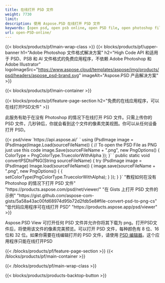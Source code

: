 ```yaml
---
title: 在线打开 PSD 文件
weight: 7730
limit: 
description: 使用 Aspose.PSD 在线打开 PSD 文件
keywords: [open psd, open psb online, open PSD file, open photoshop file, preview psd]
url: open-PSD-online/
---
```


{{< blocks/products/pf/main-wrap-class >}}
{{< blocks/products/pf/upper-banner h1="Adobe Photoshop 文件格式解决方案" h2="High Code API 和适用于 PSD、PSB 和 AI 文件格式的免费应用程序，不依赖 Adobe Photoshop 和 Adobe Illustrator" logoImageSrc="https://www.aspose.cloud/templates/aspose/img/products/psd/headers/aspose_psd-brand.svg" imageAlt="Aspose.PSD 产品解决方案" >}}

{{< blocks/products/pf/main-container >}}

{{< blocks/products/pf/feature-page-section h2="免费的在线应用程序，可以在线打开PSD文件" >}}
<p>此服务有助于在没有 Photoshop 的情况下在线打开 PSD 文件。只需上传你的 PSD 文件，几秒钟后，你就会看到这个文件的像素完美视图。你可以从任何设备打开 PSD。</p>
{{< psd/view `https://api.aspose.ai/` 
`    using (PsdImage image = (PsdImage)Image.Load(sourceFileName))
    {
	    // To open the PSD File as PNG just use this code
        image.Save(sourceFileName + ".png",  new PngOptions() {  ColorType = PngColorType.TruecolorWithAlpha });
    }` 
`    public static void convertPSDtoPNG(String sourceFileName) {
    try (PsdImage image = (PsdImage) Image.load(sourceFileName)) {
        image.save(sourceFileName + ".png", new PngOptions() {
        {
            setColorType(PngColorType.TruecolorWithAlpha);
        }
    });
    }
    }` 
"教程如何在没有 Photoshop 的情况下打开 PSD 文件" "https://products.aspose.com/psd/net/viewer/" 
"在 Gists 上打开 PSD 文件的示例" "https://gist.github.com/aspose-com-gists/5a58a43ac00fd68974d95b72d2fdb5e8#file-convert-psd-to-png-cs" 
"低代码应用程序可在线打开 PSD" "https://products.aspose.app/psd/viewer" >}}
<p>Aspose.PSD View 可打开任何 PSD 文件并允许你将其下载为 png。打开PSD文件后，将使用该文件的像素完美预览。可以打开 PSD 文件，每种颜色有 8 位、16 位和 32 位。如果你需要在线编辑打开的 PSD 文件，请使用 <a href="https://products.aspose.app/psd/editor">PSD 编辑器</a>。这个应用程序只能在线打开PSD</p>
{{< /blocks/products/pf/feature-page-section >}}
{{< /blocks/products/pf/main-container >}}


{{< /blocks/products/pf/main-wrap-class >}}

{{< blocks/products/products-backtop-button >}}

